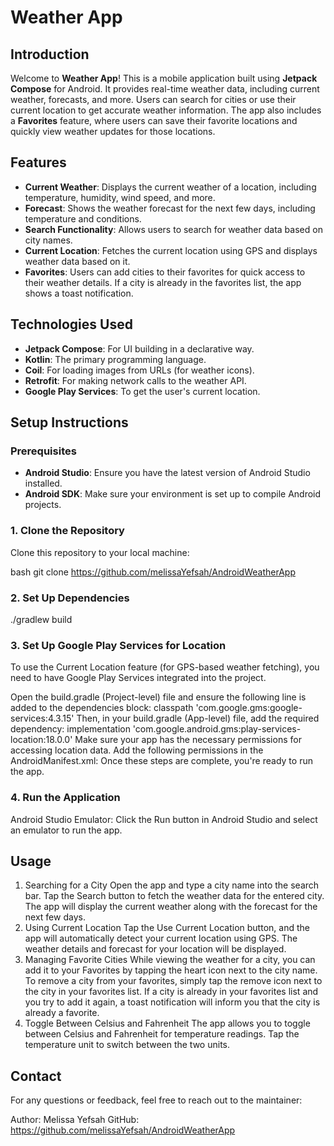 # Weather App

## Introduction

Welcome to **Weather App**! This is a mobile application built using **Jetpack Compose** for Android.
It provides real-time weather data, including current weather, forecasts, and more.
Users can search for cities or use their current location to get accurate weather information.
The app also includes a **Favorites** feature, where users can save their favorite locations and quickly view weather updates for those locations.

## Features

- **Current Weather**: Displays the current weather of a location, including temperature, humidity, wind speed, and more.
- **Forecast**: Shows the weather forecast for the next few days, including temperature and conditions.
- **Search Functionality**: Allows users to search for weather data based on city names.
- **Current Location**: Fetches the current location using GPS and displays weather data based on it.
- **Favorites**: Users can add cities to their favorites for quick access to their weather details. If a city is already in the favorites list, the app shows a toast notification.

## Technologies Used

- **Jetpack Compose**: For UI building in a declarative way.
- **Kotlin**: The primary programming language.
- **Coil**: For loading images from URLs (for weather icons).
- **Retrofit**: For making network calls to the weather API.
- **Google Play Services**: To get the user's current location.

## Setup Instructions

### Prerequisites

- **Android Studio**: Ensure you have the latest version of Android Studio installed.
- **Android SDK**: Make sure your environment is set up to compile Android projects.

### 1. Clone the Repository

Clone this repository to your local machine:

bash
git clone https://github.com/melissaYefsah/AndroidWeatherApp

### 2. Set Up Dependencies
  ./gradlew build
### 3. Set Up Google Play Services for Location
To use the Current Location feature (for GPS-based weather fetching), you need to have Google Play Services integrated into the project.

Open the build.gradle (Project-level) file and ensure the following line is added to the dependencies block:
classpath 'com.google.gms:google-services:4.3.15'
Then, in your build.gradle (App-level) file, add the required dependency:
implementation 'com.google.android.gms:play-services-location:18.0.0'
Make sure your app has the necessary permissions for accessing location data. Add the following permissions in the AndroidManifest.xml:
<uses-permission android:name="android.permission.ACCESS_FINE_LOCATION"/>
<uses-permission android:name="android.permission.ACCESS_COARSE_LOCATION"/>
Once these steps are complete, you're ready to run the app.
### 4. Run the Application
Android Studio Emulator: Click the Run button in Android Studio and select an emulator to run the app.

## Usage

1. Searching for a City
Open the app and type a city name into the search bar.
Tap the Search button to fetch the weather data for the entered city.
The app will display the current weather along with the forecast for the next few days.
2. Using Current Location
Tap the Use Current Location button, and the app will automatically detect your current location using GPS.
The weather details and forecast for your location will be displayed.
3. Managing Favorite Cities
While viewing the weather for a city, you can add it to your Favorites by tapping the heart icon next to the city name.
To remove a city from your favorites, simply tap the remove icon next to the city in your favorites list.
If a city is already in your favorites list and you try to add it again, a toast notification will inform you that the city is already a favorite.
4. Toggle Between Celsius and Fahrenheit
The app allows you to toggle between Celsius and Fahrenheit for temperature readings.
Tap the temperature unit to switch between the two units.

## Contact

For any questions or feedback, feel free to reach out to the maintainer:

Author: Melissa Yefsah
GitHub: https://github.com/melissaYefsah/AndroidWeatherApp
